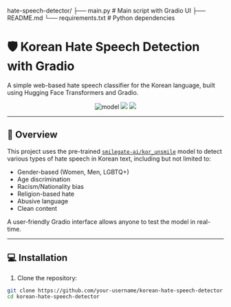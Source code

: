 hate-speech-detector/
├── main.py             # Main script with Gradio UI
├── README.md
└── requirements.txt    # Python dependencies

# 🛡️ Korean Hate Speech Detection with Gradio

A simple web-based hate speech classifier for the Korean language, built using Hugging Face Transformers and Gradio.

<p align="center">
  <img src="https://img.shields.io/badge/Model-smilegate--ai/kor_unsmile-blue" alt="model">
  <img src="https://img.shields.io/badge/Framework-PyTorch-orange">
  <img src="https://img.shields.io/badge/UI-Gradio-green">
</p>

---

## 📌 Overview

This project uses the pre-trained [`smilegate-ai/kor_unsmile`](https://huggingface.co/smilegate-ai/kor_unsmile) model to detect various types of hate speech in Korean text, including but not limited to:

- Gender-based (Women, Men, LGBTQ+)
- Age discrimination
- Racism/Nationality bias
- Religion-based hate
- Abusive language
- Clean content

A user-friendly Gradio interface allows anyone to test the model in real-time.

---

## 💻 Installation

1. Clone the repository:

```bash
git clone https://github.com/your-username/korean-hate-speech-detector.git
cd korean-hate-speech-detector
